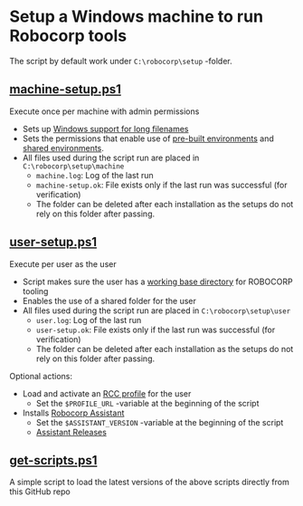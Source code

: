 # Setup a Windows machine to run Robocorp tools

The script by default work under `C:\robocorp\setup` -folder.

## [machine-setup.ps1](machine-setup.ps1)
Execute once per machine with admin permissions
- Sets up [Windows support for long filenames](https://robocorp.com/docs/troubleshooting/windows-long-path)
- Sets the permissions that enable use of [pre-built environments](https://robocorp.com/docs/rcc/pre-built-environments) and [shared environments](https://robocorp.com/docs/faq/shared-holotree).
- All files used during the script run are placed in `C:\robocorp\setup\machine`
  - `machine.log`: Log of the last run
  - `machine-setup.ok`: File exists only if the last run was successful (for verification)
  - The folder can be deleted after each installation as the setups do not rely on this folder after passing.

## [user-setup.ps1](user-setup.ps1)
Execute per user as the user
- Script makes sure the user has a [working base directory](https://robocorp.com/docs/troubleshooting/robocorp-home) for ROBOCORP tooling
- Enables the use of a shared folder for the user
- All files used during the script run are placed in `C:\robocorp\setup\user`
  - `user.log`: Log of the last run
  - `user-setup.ok`: File exists only if the last run was successful (for verification)
  - The folder can be deleted after each installation as the setups do not rely on this folder after passing.

Optional actions:
- Load and activate an [RCC profile](https://robocorp.com/docs/faq/profile-support) for the user
  - Set the `$PROFILE_URL` -variable at the beginning of the script
- Installs [Robocorp Assistant](https://robocorp.com/docs/control-room/attended)
  - Set the `$ASSISTANT_VERSION` -variable at the beginning of the script
  - [Assistant Releases](https://updates.robocorp.com/tag/assistant)

## [get-scripts.ps1](get-scripts.ps1)
A simple script to load the latest versions of the above scripts directly from this GitHub repo
